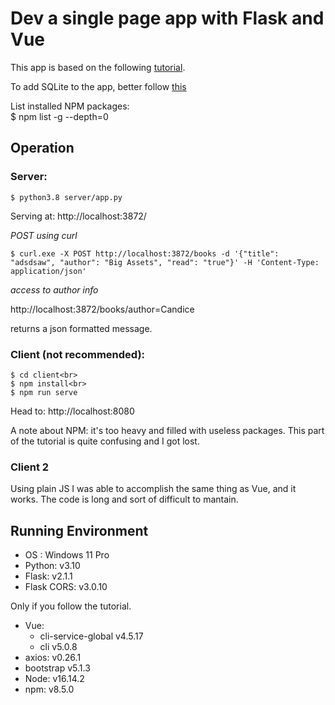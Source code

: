 # Dev a single page app with Flask and Vue

This app is based on the following [tutorial](https://testdriven.io/blog/developing-a-single-page-app-with-flask-and-vuejs/).

To add SQLite to the app, better follow [this](https://www.digitalocean.com/community/tutorials/how-to-use-an-sqlite-database-in-a-flask-application)

List installed NPM packages:<br>
    $ npm list -g --depth=0

## Operation

### Server:
    $ python3.8 server/app.py

Serving at: http://localhost:3872/

*POST using curl*

    $ curl.exe -X POST http://localhost:3872/books -d '{"title": "adsdsaw", "author": "Big Assets", "read": "true"}' -H 'Content-Type: application/json'

*access to author info*

http://localhost:3872/books/author=Candice

returns a json formatted message.

### Client (not recommended):

    $ cd client<br>
    $ npm install<br>
    $ npm run serve

Head to: http://localhost:8080

A note about NPM: it's too heavy and filled with useless packages.
This part of the tutorial is quite confusing and I got lost.

### Client 2
Using plain JS I was able to accomplish the same thing as Vue, and it works. The code is long and sort of difficult to mantain.

## Running Environment
- OS : Windows 11 Pro
- Python: v3.10
- Flask: v2.1.1
- Flask CORS: v3.0.10


Only if you follow the tutorial.

- Vue: 
    * cli-service-global v4.5.17
    * cli v5.0.8
- axios: v0.26.1
- bootstrap v5.1.3
- Node: v16.14.2
- npm: v8.5.0
